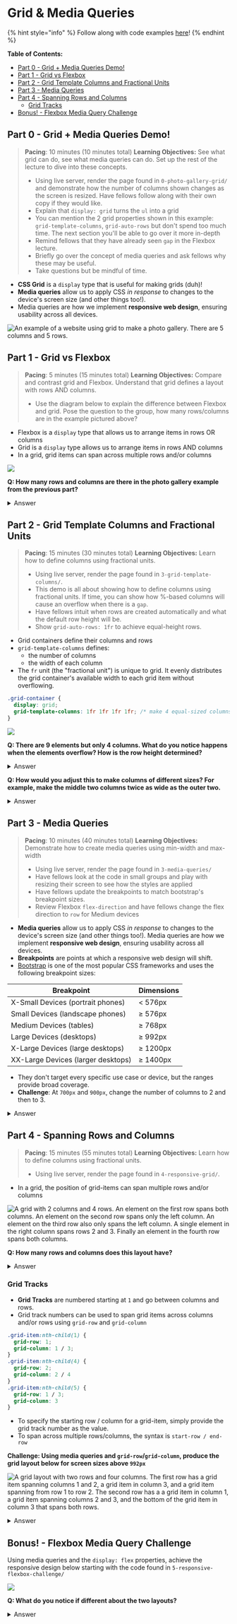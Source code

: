 # Grid & Media Queries

{% hint style="info" %}
Follow along with code examples [here](https://github.com/The-Marcy-Lab-School/2-1-1-lecture-grid-media-queries)!
{% endhint %}

**Table of Contents:**

* [Part 0 - Grid + Media Queries Demo!](6-grid-media-queries.md#part-0---grid--media-queries-demo)
* [Part 1 - Grid vs Flexbox](6-grid-media-queries.md#part-1---grid-vs-flexbox)
* [Part 2 - Grid Template Columns and Fractional Units](6-grid-media-queries.md#part-2---grid-template-columns-and-fractional-units)
* [Part 3 - Media Queries](6-grid-media-queries.md#part-3---media-queries)
* [Part 4 - Spanning Rows and Columns](6-grid-media-queries.md#part-4---spanning-rows-and-columns)
  * [Grid Tracks](6-grid-media-queries.md#grid-tracks)
* [Bonus! - Flexbox Media Query Challenge](6-grid-media-queries.md#bonus---flexbox-media-query-challenge)

## Part 0 - Grid + Media Queries Demo!

> **Pacing**: 10 minutes (10 minutes total) **Learning Objectives:** See what grid can do, see what media queries can do. Set up the rest of the lecture to dive into these concepts.
>
> * Using live server, render the page found in `0-photo-gallery-grid/` and demonstrate how the number of columns shown changes as the screen is resized. Have fellows follow along with their own copy if they would like.
> * Explain that `display: grid` turns the `ul` into a grid
> * You can mention the 2 grid properties shown in this example: `grid-template-columns`, `grid-auto-rows` but don't spend too much time. The next section you'll be able to go over it more in-depth
> * Remind fellows that they have already seen `gap` in the Flexbox lecture.
> * Briefly go over the concept of media queries and ask fellows why these may be useful.
> * Take questions but be mindful of time.

* **CSS Grid** is a `display` type that is useful for making grids (duh)!
* **Media queries** allow us to apply CSS _in response_ to changes to the device's screen size (and other things too!).
* Media queries are how we implement **responsive web design**, ensuring usability across all devices.

![An example of a website using grid to make a photo gallery. There are 5 columns and 5 rows.](img/grid-photo-gallery-example.png)

## Part 1 - Grid vs Flexbox

> **Pacing**: 5 minutes (15 minutes total) **Learning Objectives:** Compare and contrast grid and Flexbox. Understand that grid defines a layout with rows AND columns.
>
> * Use the diagram below to explain the difference between Flexbox and grid. Pose the question to the group, how many rows/columns are in the example pictured above?

* Flexbox is a `display` type that allows us to arrange items in rows OR columns
* Grid is a `display` type allows us to arrange items in rows AND columns
* In a grid, grid items can span across multiple rows and/or columns

![](img/flex-vs-grid.png)

**Q: How many rows and columns are there in the photo gallery example from the previous part?**

<details>

<summary>Answer</summary>

5 columns and 5 rows

</details>



## Part 2 - Grid Template Columns and Fractional Units

> **Pacing**: 15 minutes (30 minutes total) **Learning Objectives:** Learn how to define columns using fractional units.
>
> * Using live server, render the page found in `3-grid-template-columns/`.
> * This demo is all about showing how to define columns using fractional units. If time, you can show how %-based columns will cause an overflow when there is a `gap`.
> * Have fellows intuit when rows are created automatically and what the default row height will be.
> * Show `grid-auto-rows: 1fr` to achieve equal-height rows.

* Grid containers define their columns and rows
* `grid-template-columns` defines:
  * the number of columns
  * the width of each column
* The `fr` unit (the "fractional unit") is unique to grid. It evenly distributes the grid container's available width to each grid item without overflowing.

```css
.grid-container { 
  display: grid;
  grid-template-columns: 1fr 1fr 1fr 1fr; /* make 4 equal-sized columns */
}
```

![](img/template-columns.png)

**Q: There are 9 elements but only 4 columns. What do you notice happens when the elements overflow? How is the row height determined?**

<details>

<summary>Answer</summary>

* If there are more elements than columns, they will flow into a new row that is created automatically.
* By default, row height is determined by the largest row item.
* Use `grid-auto-rows: 1fr;` to make all rows have equal size.

</details>



**Q: How would you adjust this to make columns of different sizes? For example, make the middle two columns twice as wide as the outer two.**

<details>

<summary>Answer</summary>

We can make columns of different sizes by adjusting the relative `fr` units. To make the middle columns twice as wide as the outer columns, use `2fr` instead of `1fr`

```css
grid-template-columns: 1fr 2fr 2fr 1fr; /* make 4 equal-sized columns */
```

</details>



## Part 3 - Media Queries

> **Pacing**: 10 minutes (40 minutes total) **Learning Objectives:** Demonstrate how to create media queries using min-width and max-width
>
> * Using live server, render the page found in `3-media-queries/`
> * Have fellows look at the code in small groups and play with resizing their screen to see how the styles are applied
> * Have fellows update the breakpoints to match bootstrap's breakpoint sizes.
> * Review Flexbox `flex-direction` and have fellows change the flex direction to `row` for Medium devices

* **Media queries** allow us to apply CSS _in response_ to changes to the device's screen size (and other things too!). Media queries are how we implement **responsive web design**, ensuring usability across all devices.
* **Breakpoints** are points at which a responsive web design will shift.
* [Bootstrap](https://getbootstrap.com/docs/5.0/layout/breakpoints/) is one of the most popular CSS frameworks and uses the following breakpoint sizes:

| Breakpoint                         | Dimensions |
| ---------------------------------- | ---------- |
| X-Small Devices (portrait phones)  | < 576px    |
| Small Devices (landscape phones)   | ≥ 576px    |
| Medium Devices (tables)            | ≥ 768px    |
| Large Devices (desktops)           | ≥ 992px    |
| X-Large Devices (large desktops)   | ≥ 1200px   |
| XX-Large Devices (larger desktops) | ≥ 1400px   |

* They don't target every specific use case or device, but the ranges provide broad coverage.
* **Challenge**: At `700px` and `900px`, change the number of columns to 2 and then to 3.

<details>

<summary>Answer</summary>

To set the number of grid columns to 2 at 700 pixels, we need to add a second ruleset to the media query.

```css
@media (min-width: 700px) {
  .box {
    background: orchid;
  }
  .container {
    grid-template-columns: 1fr 1fr;
  }
}
```

</details>



## Part 4 - Spanning Rows and Columns

> **Pacing**: 15 minutes (55 minutes total) **Learning Objectives:** Learn how to define columns using fractional units.
>
> * Using live server, render the page found in `4-responsive-grid/`.

* In a grid, the position of grid-items can span multiple rows and/or columns

![A grid with 2 columns and 4 rows. An element on the first row spans both columns. An element on the second row spans only the left column. An element on the third row also only spans the left column. A single element in the right column spans rows 2 and 3. Finally an element in the fourth row spans both columns.](img/grid-span.png)

**Q: How many rows and columns does this layout have?**

<details>

<summary>Answer</summary>

<img src="img/grid-span-with-tracks.png" alt="" data-size="original">

</details>



### Grid Tracks

* **Grid Tracks** are numbered starting at `1` and go between columns and rows.
* Grid track numbers can be used to span grid items across columns and/or rows using `grid-row` and `grid-column`

```css
.grid-item:nth-child(1) {
  grid-row: 1;
  grid-column: 1 / 3;
}
.grid-item:nth-child(4) {
  grid-row: 2;
  grid-column: 2 / 4
}
.grid-item:nth-child(5) {
  grid-row: 1 / 3;
  grid-column: 3
}
```

* To specify the starting row / column for a grid-item, simply provide the grid track number as the value.
* To span across multiple rows/columns, the syntax is `start-row / end-row`

**Challenge: Using media queries and `grid-row`/`grid-column`, produce the grid layout below for screen sizes above `992px`**

![A grid layout with two rows and four columns. The first row has a grid item spanning columns 1 and 2, a grid item in column 3, and a grid item spanning from row 1 to row 2. The second row has a a grid item in column 1, a grid item spanning columns 2 and 3, and the bottom of the grid item in column 3 that spans both rows.](img/grid-span-challenge.png)

<details>

<summary>Answer</summary>

```css
@media (min-width: 992px) {
  .grid-container {
    grid-template-columns: 1fr 1fr 1fr 1fr;
  }
  .grid-item:nth-child(1) {
    grid-row: 1;
    grid-column: 1 / 3;
  }
  .grid-item:nth-child(4) {
    grid-row: 2;
    grid-column: 2 / 4;
  }
  .grid-item:nth-child(5) {
    grid-row: 1 / 3;
    grid-column: 4;
  }
}
```

</details>



## Bonus! - Flexbox Media Query Challenge

Using media queries and the `display: flex` properties, achieve the responsive design below starting with the code found in `5-responsive-flexbox-challenge/`

![](img/flexbox-media-query-challenge.png)

**Q: What do you notice if different about the two layouts?**

<details>

<summary>Answer</summary>

* Mobile view: navigation links are in a row and are above the `main`
* Desktop view: navigation links are in a column and are to the side of `main`

</details>

